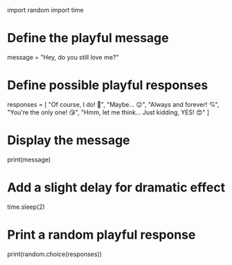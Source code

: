 import random
import time

# Define the playful message
message = "Hey, do you still love me?"

# Define possible playful responses
responses = [
    "Of course, I do! 💖",
    "Maybe... 😉",
    "Always and forever! 💘",
    "You're the only one! 😘",
    "Hmm, let me think... Just kidding, YES! 😍"
]

# Display the message
print(message)

# Add a slight delay for dramatic effect
time.sleep(2)

# Print a random playful response
print(random.choice(responses))
